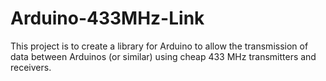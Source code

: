 # Arduino-433MHz-Link
This project is to create a library for Arduino to allow the transmission of data between Arduinos (or similar) using cheap 433 MHz transmitters and receivers.
